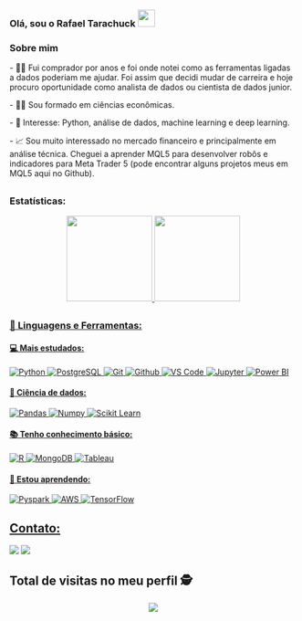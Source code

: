 ### Olá, sou o Rafael Tarachuck <img src="https://raw.githubusercontent.com/iampavangandhi/iampavangandhi/master/gifs/Hi.gif" width="30px"></h2>

### Sobre mim
<p> - 👨‍💻 Fui comprador por anos e foi onde notei como as ferramentas ligadas a dados poderiam me ajudar. Foi assim que decidi mudar de carreira e hoje procuro oportunidade como analista de dados ou cientista de dados junior. </p>
<p> - 👨‍🎓 Sou formado em ciências econômicas. </p>
<p> - 🎯 Interesse: Python, análise de dados, machine learning e deep learning. </p>
<p> - 📈 Sou muito interessado no mercado financeiro e principalmente em análise técnica. Cheguei a aprender MQL5 para desenvolver robôs e indicadores para Meta Trader 5 (pode encontrar alguns projetos meus em MQL5 aqui no Github). </p>

##

### Estatísticas:
<div align="center">
  <a href="https://github.com/RafaelTarachuck">
  <img height="150em" src="https://github-readme-stats.vercel.app/api?username=RafaelTarachuck&show_icons=true&theme=dark&include_all_commits=true&count_private=true"/>
  <img height="150em" src="https://github-readme-stats.vercel.app/api/top-langs/?username=RafaelTarachuck&layout=compact&langs_count=7&theme=dark"/>
</div>
  
##
 
### 🚀 Linguagens e Ferramentas:

 #### 💻 Mais estudados:
 ![Python](https://img.shields.io/badge/-Python-black?style=flat-square&logo=Python)
 ![PostgreSQL](https://img.shields.io/badge/-PostgreSQL-black?style=flat-square&logo=PostgreSQL)
 ![Git](https://img.shields.io/badge/-Git-black?style=flat-square&logo=Git)
 ![Github](https://img.shields.io/badge/-Github-black?style=flat-square&logo=Github)
 ![VS Code](https://img.shields.io/badge/-VS%20Code-black?style=flat-square&logo=visual-studio-code)
 ![Jupyter](https://img.shields.io/badge/-Jupyter-black?style=flat-square&logo=Jupyter)
 ![Power BI](https://img.shields.io/badge/-Power%20BI-black?style=flat-square&logo=Power-BI)
  
 #### 🎲 Ciência de dados:
 ![Pandas](https://img.shields.io/badge/-Pandas-black?style=flat-square&logo=Pandas)
 ![Numpy](https://img.shields.io/badge/-Numpy-black?style=flat-square&logo=Numpy)
 ![Scikit Learn](https://img.shields.io/badge/-Scikit%20Learn-black?style=flat-square&logo=scikit-learn)
 
 #### 📚 Tenho conhecimento básico:
 ![R](https://img.shields.io/badge/-R-black?style=flat-square&logo=R)
 ![MongoDB](https://img.shields.io/badge/-MongoDB-black?style=flat-square&logo=Mongodb)
 ![Tableau](https://img.shields.io/badge/-Tableau-black?style=flat-square&logo=Tableau)
 
 #### 🌱 Estou aprendendo:
 ![Pyspark](https://img.shields.io/badge/-Pyspark-black?style=flat-square&logo=Apache-Spark)
 ![AWS](https://img.shields.io/badge/-AWS-black?style=flat-square&logo=Amazon-AWS)
 ![TensorFlow](https://img.shields.io/badge/-Tensor%20Flow-black?style=flat-square&logo=TensorFlow)
  
  ##
  
  ## Contato:
  <div> 
 <a href = "mailto:rafaeltarachuck@gmail.com"><img src="https://img.shields.io/badge/-Gmail-%23333?style=for-the-badge&logo=gmail&logoColor=white" target="_blank"></a>
 <a href="https://www.linkedin.com/in/rafael-alves-tarachuck-5105b4196/" target="_blank"><img src="https://img.shields.io/badge/-LinkedIn-%230077B5?style=for-the-badge&logo=linkedin&logoColor=white" target="_blank"></a> 
 </div>
  
 ##
  
 ## Total de visitas no meu perfil :detective: <br>
 <p align="center"> 
   <img alingn="center" src="https://profile-counter.glitch.me/RafaelTarachuck/count.svg" />
 </p>
